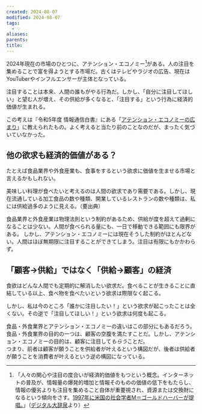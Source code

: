 ```yaml
---
created: 2024-08-07
modified: 2024-08-07
tags:
  - 💡
aliases: 
parents: 
title: 
---
```

2024年現在の市場のひとつに、アテンション・エコノミー[^attention]がある。人の注目を集めることで富を得ようとする市場だ。古くはテレビやラジオの広告、現在はYouTuberやインフルエンサーが主体となっている。

[^attention]: 「人々の関心や注目の度合いが経済的価値をもつという概念。インターネットの普及が、情報量の爆発的増加と情報そのものの価値の低下をもたらし、情報の優劣よりも注目を集めること自体が重要視され、資源または交換財になるという傾向をさす。[1997年に米国の社会学者M＝ゴールドハーバーが提唱。](https://firstmonday.org/ojs/index.php/fm/article/view/519/440/)」（[デジタル大辞泉](https://kotobank.jp/word/%E3%82%A2%E3%83%86%E3%83%B3%E3%82%B7%E3%83%A7%E3%83%B3%E3%82%A8%E3%82%B3%E3%83%8E%E3%83%9F%E3%83%BC-2121372#E3.83.87.E3.82.B8.E3.82.BF.E3.83.AB.E5.A4.A7.E8.BE.9E.E6.B3.89)より）

注目することは本来、人間の誰もがやる行為だ。しかし、「自分に注目してほしい」と望む人が増え、その供給が多くなると、「注目する」という行為に経済的価値が生まれる。

この考えは『令和5年度 情報通信白書』にある「[アテンション・エコノミーの広まり](https://www.soumu.go.jp/johotsusintokei/whitepaper/ja/r05/html/nd123110.html)」に教えられたもの。よく考えると当たり前のことなのだが、まったく気づいていなかった。

## 他の欲求も経済的価値がある？
たとえば食品業界や外食産業も、食事をするという欲求に価値を生ませる市場と言えるかもしれない。

美味しい料理が食べたいと考えるのは人間の欲求であり需要である。しかし、現在流通している加工食品の数や種類、開業しているレストランの数や種類は、私には供給過多のように見える。（要出典）

食品業界と外食産業は物理法則という制約があるため、供給が度を超えて過剰になることは少ない。人間が食べられる量にも、一日で移動できる範囲にも限界がある。
しかし、アテンション・エコノミーには現在そうした制約がほとんどない。人間はほぼ無期限に注目することができてしまう。注目は有限にもかかわらず。

## 「顧客→供給」ではなく「供給→顧客」の経済
食欲はどんな人間でも定期的に解消したい欲求だ。食べることが生きることに直結している以上、食べ物を食べたいという欲求は際限なく起こる。

しかし、私は今のところ「誰かに注目したい！」という欲求が起こったことは全くない。その逆で「注目してほしい！」という欲求は何度も起こる。

食品・外食業界とアテンション・エコノミーの違いはこの部分にもあるだろう。  
食品・外食業界の目的の一つは、顧客の空腹を満たすことだ。しかし、アテンション・エコノミーの目的は、顧客に注目して*もらう*ことだ。  
つまり、前者は顧客が願うことを供給者が叶えるという構図だが、後者は供給者が願うことを消費者が叶えるという逆の構図になっている。